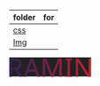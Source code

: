 |folder|for|
|:-----|:--:|
|[css](https://github.com/raminxz/raminxz.github.io/tree/main/css)||
|[Img](https://github.com/raminxz/raminxz.github.io/tree/main/img)||


<img src="svg/all/Ramin-b.svg"  />
